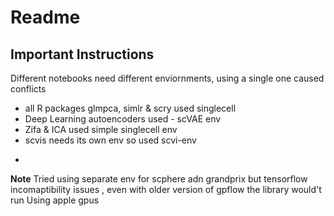# Readme
## Important Instructions
Different notebooks need different enviornments, using a single one caused conflicts

- all R packages glmpca, simlr & scry used singlecell
- Deep Learning autoencoders used - scVAE env
- Zifa & ICA used simple singlecell env
- scvis needs its own env so used scvi-env
*
**Note**
Tried using separate env for scphere adn grandprix but tensorflow incomaptibility issues , even with older version of gpflow the library would't run
Using apple gpus